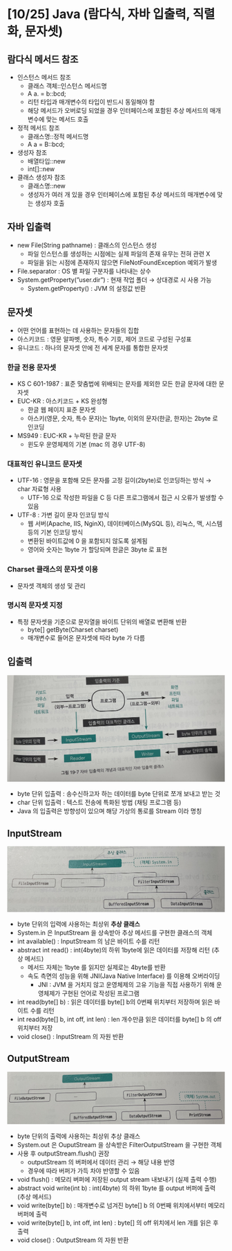 # [10/25] Java (람다식, 자바 입출력, 직렬화, 문자셋)

## 람다식 메서드 참조

- 인스턴스 메서드 참조
    - 클래스 객체::인스턴스 메서드명
    - A a. = b::bcd;
    - 리턴 타입과 매개변수의 타입이 반드시 동일해야 함
    - 해당 메서드가 오버로딩 되었을 경우 인터페이스에 포함된 추상 메서드의 매개변수에 맞는 메서드 호출
- 정적 메서드 참조
    - 클래스명::정적 메서드명
    - A a = B::bcd;
- 생성자 참조
    - 배열타입::new
    - int[]::new
- 클래스 생성자 참조
    - 클래스명::new
    - 생성자가 여러 개 있을 경우 인터페이스에 포함된 추상 메서드의 매개변수에 맞는 생성자 호출

## 자바 입출력

- new File(String pathname) : 클래스의 인스턴스 생성
    - 파일 인스턴스를 생성하는 시점에는 실제 파일의 존재 유무는 전혀 관련 X
    - 파일을 읽는 시점에 존재하지 않으면 FileNotFoundException 예외가 발생
- File.separator : OS 별 파일 구분자를 나타내는 상수
- System.getProperty(”user.dir”) : 현재 작업 폴더 → 상대경로 시 사용 가능
    - System.getProperty() : JVM 의 설정값 반환

## 문자셋

- 어떤 언어를 표현하는 데 사용하는 문자들의 집합
- 아스키코드 : 영문 알파벳, 숫자, 특수 기호, 제어 코드로 구성된 구성표
- 유니코드 : 하나의 문자셋 안에 전 세계 문자를 통합한 문자셋

### 한글 전용 문자셋

- KS C 601-1987 : 표준 맞춤법에 위배되는 문자를 제외한 모든 한글 문자에 대한 문자셋
- EUC-KR : 아스키코드 + KS 완성형
    - 한글 웹 페이지 표준 문자셋
    - 아스키(영문, 숫자, 특수 문자)는 1byte, 이외의 문자(한글, 한자)는 2byte 로 인코딩
- MS949 : EUC-KR + 누락된 한글 문자
    - 윈도우 운영체제의 기본 (mac 의 경우 UTF-8)

### 대표적인 유니코드 문자셋

- UTF-16 : 영문을 포함해 모든 문자를 고정 길이(2byte)로 인코딩하는 방식 → char 자료형 사용
    - UTF-16 으로 작성한 파일을 C  등 다른 프로그램에서 접근 시 오류가 발생할 수 있음
- UTF-8 : 가변 길이 문자 인코딩 방식
    - 웹 서버(Apache, IIS, NginX), 데이터베이스(MySQL 등), 리눅스, 맥, 시스템 등의 기본 인코딩 방식
    - 변환된 바이트값에 0 을 포함되지 않도록 설계됨
    - 영어와 숫자는 1byte 가 할당되며 한글은 3byte 로 표현

### Charset 클래스의 문자셋 이용

- 문자셋 객체의 생성 및 관리

### 명시적 문자셋 지정

- 특정 문자셋을 기준으로 문자열을 바이트 단위의 배열로 변환해 반환
    - byte[] getByte(Charset charset)
    - 매개변수로 들어온 문자셋에 따라 byte 가 다름

## 입출력

![](./docs/9.jpeg)

- byte 단위 입출력 : 송수신하고자 하는 데이터를 byte 단위로 쪼개 보내고 받는 것
- char 단위 입출력 : 텍스트 전송에 특화된 방법 (채팅 프로그램 등)
- Java 의 입출력은 방향성이 있으며 해당 가상의 통로를 Stream 이라 명칭

## InputStream

![](./docs/10.jpeg)

- byte 단위의 입력에 사용하는 최상위 **추상 클래스**
- System.in 은 InputStream 을 상속받아 추상 메서드를 구현한 클래스의 객체
- int available() : InputStream 의 남은 바이트 수를 리턴
- abstract int read() : int(4byte)의 하위 1byte에 읽은 데이터를 저장해 리턴 (추상 메서드)
    - 메서드 자체는 1byte 를 읽지만 실제로는 4byte를 반환
    - 속도 측면의 성능을 위해 JNI(Java Native Interface) 를 이용해 오버라이딩
        - JNI : JVM 을 거치지 않고 운영체제의 고유 기능을 직접 사용하기 위해 운영체제가 구현된 언어로 작성된 프로그램
- int read(byte[] b) : 읽은 데이터를 byte[] b의 0번째 위치부터 저장하며 읽은 바이트 수를 리턴
- int read(byte[] b, int off, int len) : len 개수만큼 읽은 데이터를 byte[] b 의 off 위치부터 저장
- void close() : InputStream 의 자원 반환

## OutputStream

![](./docs/11.jpeg)

- byte 단위의 출력에 사용하는 최상위 추상 클래스
- System.out 은 OuputStream 을 상속받은 FilterOutputStream 을 구현한 객체
- 사용 후 outputStream.flush() 권장
    - outputStream 의 버퍼에서 데이터 관리 → 해당 내용 반영
    - 경우에 따라 버퍼가 가득 차야 반영할 수 있음
- void flush() : 메모리 버퍼에 저장된 output stream 내보내기 (실제 출력 수행)
- abstract void write(int b) : int(4byte) 의 하위 1byte 를 output 버퍼에 출력 (추상 메서드)
- void write(byte[] b) : 매개변수로 넘겨진 byte[] b 의 0번째 위치에서부터 메모리 버퍼에 출력
- void write(byte[] b, int off, int len) : byte[] 의 off 위치에서 len 개를 읽은 후 출력
- void close() : OutputStream 의 자원 반환

